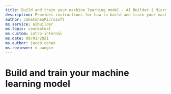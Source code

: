```yaml
---
title: Build and train your machine learning model - AI Builder | Microsoft Docs
description: Provides instructions for how to build and train your machine learning model in AI Builder to add intelligence to your apps.
author: JakeCohenMicrosoft
ms.service: aibuilder
ms.topic: conceptual
ms.custom: intro-internal
ms.date: 09/01/2021
ms.author: jacob.cohen
ms.reviewer: v-aangie
---
```


# Build and train your machine learning model
